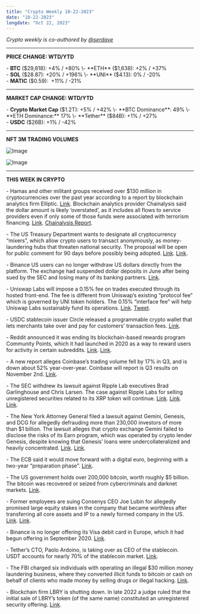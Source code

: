 ```yaml
---
title: "Crypto Weekly 10-22-2023"
date: "10-22-2023"
longdate: "Oct 22, 2023"
---
```


*Crypto weekly is co-authored by [@serdave](https://twitter.com/serdave_eth)*



---

**PRICE CHANGE: WTD/YTD**

\- **BTC** ($29,818): +4% / +80%  
\- **ETH** ($1,638): +2% / +37%  
\- **SOL** ($28.87): +20% / +196%  
\- **UNI** ($4.13): 0% / -20%  
\- **MATIC** ($0.59):  +11% / -21%



---

**MARKET CAP CHANGE: WTD/YTD**

\- **Crypto Market Cap** ($1.2T): +5% / +42%  
\- **BTC Dominance**: 49%  
\- **ETH Dominance:** 17%  
\- **Tether** ($84B): +1% / +27%  
\- **USDC** ($26B): +1% / -42%



---

**NFT 3M TRADING VOLUMES**

![Image](/images/10-22-2023-1.png)

![Image](/images/10-22-2023-2.png)

---

**THIS WEEK IN CRYPTO**

\- Hamas and other militant groups received over $130 million in cryptocurrencies over the past year according to a report by blockchain analytics firm Elliptic. [Link](https://www.wsj.com/world/middle-east/militants-behind-israel-attack-raised-millions-in-crypto-b9134b7a). Blockchain analytics provider Chainalysis said the dollar amount is likely ‘overstated’, as it includes all flows to service providers even if only some of those funds were associated with terrorism financing. [Link](https://www.coindesk.com/consensus-magazine/2023/10/19/hamas-crypto-funding-likely-overstated-chainalysis/). [Chainalysis Report](https://www.chainalysis.com/blog/cryptocurrency-terrorism-financing-accuracy-check/).  
  
\- The US Treasury Department wants to designate all cryptocurrency “mixers”, which allow crypto users to transact anonymously, as money-laundering hubs that threaten national security. The proposal will be open for public comment for 90 days before possibly being adopted. [Link](https://www.wsj.com/articles/u-s-targets-crypto-mixers-over-money-laundering-risks-e431def). [Link](https://decrypt.co/202428/us-seeks-label-crypto-mixers-national-security-threat).   
  
\- Binance US users can no longer withdraw US dollars directly from the platform. The exchange had suspended dollar deposits in June after being sued by the SEC and losing many of its banking partners. [Link](https://www.coindesk.com/policy/2023/10/17/binanceus-halts-direct-dollar-withdrawals/).   
  
\- Uniswap Labs will impose a 0.15% fee on trades executed through its hosted front-end. The fee is different from Uniswap’s existing “protocol fee” which is governed by UNI token holders. The 0.15% “interface fee” will help Uniswap Labs sustainably fund its operations. [Link](https://www.coindesk.com/business/2023/10/16/uniswap-labs-to-charge-015-fee-on-crypto-swaps-involving-eth-usdc-other-tokens/). [Tweet](https://twitter.com/haydenzadams/status/1713987105666265113).  
  
\- USDC stablecoin issuer Circle released a programmable crypto wallet that lets merchants take over and pay for customers’ transaction fees. [Link](https://www.coindesk.com/tech/2023/10/19/circle-to-let-merchants-pay-for-customers-gas-fees-with-web3-wallet-upgrade/).   
  
\- Reddit announced it was ending its blockchain-based rewards program Community Points, which it had launched in 2020 as a way to reward users for activity in certain subreddits. [Link](https://techcrunch.com/2023/10/17/reddit-is-phasing-out-community-points-blockchain-rewards/). [Link](https://www.theblock.co/post/258016/reddit-plans-to-sunset-its-blockchain-based-reward-service-community-points).   
  
\- A new report alleges Coinbase’s trading volume fell by 17% in Q3, and is down about 52% year-over-year. Coinbase will report is Q3 results on November 2nd. [Link](https://www.coindesk.com/business/2023/10/18/coinbase-trading-volume-slows-further-as-crypto-winter-continues-berenberg/).   
  
\- The SEC withdrew its lawsuit against Ripple Lab executives Brad Garlinghouse and Chris Larsen. The case against Ripple Labs for selling unregistered securities related to its XRP token will continue. [Link](https://www.wsj.com/finance/regulation/sec-retreats-from-high-stakes-lawsuit-over-xrp-cryptocurrency-e81f6a8c). [Link](https://www.bloomberg.com/news/articles/2023-10-19/sec-asks-judge-to-dismiss-charges-against-ripple-executives). [Link](https://decrypt.co/202471/sec-dismisses-lawsuit-against-ripple-execs-stunning-capitulation).   
  
\- The New York Attorney General filed a lawsuit against Gemini, Genesis, and DCG for allegedly defrauding more than 230,000 investors of more than $1 billion. The lawsuit alleges that crypto exchange Gemini failed to disclose the risks of its Earn program, which was operated by crypto lender Genesis, despite knowing that Genesis’ loans were undercollateralized and heavily concentrated. [Link](https://www.wsj.com/livecoverage/stock-market-news-today-10-19-2023/card/gemini-genesis-and-dcg-sued-by-new-york-attorney-general-eDkCldgwCGZ6jaCEKjlr). [Link](https://www.theblock.co/post/258365/nyag-files-complaint-against-gemini-genesis-dcg-michael-moro-and-barry-silbert-over-earn-product-and-covering-up-1-billion-hole).   
  
\- The ECB said it would move forward with a digital euro, beginning with a two-year “preparation phase”. [Link](https://www.wsj.com/livecoverage/stock-market-today-dow-jones-10-18-2023/card/ecb-to-push-ahead-with-plans-for-a-digital-euro-rWHa0mIDYTvq6ILmitcC?ns=prod/accounts-wsj).   
  
\- The US government holds over 200,000 bitcoin, worth roughly $5 billion. The bitcoin was recovered or seized from cybercriminals and darknet markets. [Link](https://www.wsj.com/finance/currencies/federal-government-bitcoin-5-billion-78ce0938).  
  
\- Former employees are suing Consenys CEO Joe Lubin for allegedly promised large equity stakes in the company that became worthless after transferring all core assets and IP to a newly formed company in the US. [Link](https://www.bloomberg.com/news/articles/2023-10-19/ethereum-co-founder-lubin-vaporized-employee-stock-suit-says). [Link](https://blockworks.co/news/consensys-lawsuit-joe-lubin).   
  
\- Binance is no longer offering its Visa debit card in Europe, which it had begun offering in September 2020. [Link](https://www.bloomberg.com/news/articles/2023-10-20/binance-stops-offering-visa-card-in-europe-while-partners-step-back).   
  
\- Tether’s CTO, Paolo Ardoino, is taking over as CEO of the stablecoin. USDT accounts for nearly 70% of the stablecoin market. [Link](https://www.bloomberg.com/news/articles/2023-10-20/tether-s-incoming-ceo-paolo-ardoino-inherits-crypto-s-stablecoin-giant-usdt).   
  
\- The FBI charged six individuals with operating an illegal $30 million money laundering business, where they converted illicit funds to bitcoin or cash on behalf of clients who made money by selling drugs or illegal hacking. [Link](https://www.coindesk.com/policy/2023/10/20/fbi-charges-6-for-allegedly-running-30m-money-transmitting-business-using-crypto/).  
  
\- Blockchain firm LBRY is shutting down. In late 2022 a judge ruled that the initial sale of LBRY’s token (of the same name) constituted an unregistered security offering. [Link](https://cointelegraph.com/news/blockchain-firm-lbry-wind-down-sec-appeal-final-goodbye).